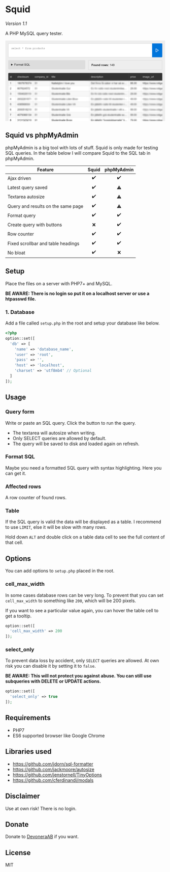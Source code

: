 # Squid

*Version 1.1*

A PHP MySQL query tester.

![Screenshot](screenshot.png)

## Squid vs phpMyAdmin

phpMyAdmin is a big tool with lots of stuff. Squid is only made for testing SQL queries. In the table below I will compare Squid to the SQL tab in phpMyAdmin.

| Feature                            | Squid              | phpMyAdmin         |
| ---------------------------------- |:------------------:|:------------------:|
| Ajax driven                        | :heavy_check_mark: | :heavy_check_mark: |
| Latest query saved                 | :heavy_check_mark: | :warning:          |
| Textarea autosize                  | :heavy_check_mark: | :warning:          |
| Query and results on the same page | :heavy_check_mark: | :warning:          |
| Format query                       | :heavy_check_mark: | :heavy_check_mark: |
| Create query with buttons          | :x:                | :heavy_check_mark: |
| Row counter                        | :heavy_check_mark: | :heavy_check_mark: |
| Fixed scrollbar and table headings | :heavy_check_mark: | :heavy_check_mark: |
| No bloat                           | :heavy_check_mark: | :x:                |

## Setup

Place the files on a server with PHP7+ and MySQL.

**BE AWARE: There is no login so put it on a localhost server or use a htpasswd file.**

### 1. Database

Add a file called `setup.php` in the root and setup your database like below.

```php
<?php
option::set([
  'db' => [
    'name' => 'database_name',
    'user' => 'root',
    'pass' => '',
    'host' => 'localhost',
    'charset' => 'utf8mb4' // Optional
  ]
]);
```

## Usage

### Query form

Write or paste an SQL query. Click the button to run the query.

- The textarea will autosize when writing.
- Only SELECT queries are allowed by default.
- The query will be saved to disk and loaded again on refresh.

### Format SQL

Maybe you need a formatted SQL query with syntax highlighting. Here you can get it.

### Affected rows

A row counter of found rows.

### Table

If the SQL query is valid the data will be displayed as a table. I recommend to use `LIMIT`, else it will be slow with many rows.

Hold down `ALT` and double click on a table data cell to see the full content of that cell.

## Options

You can add options to `setup.php` placed in the root.

### cell_max_width

In some cases database rows can be very long. To prevent that you can set `cell_max_width` to something like `200`, which will be 200 pixels.

If you want to see a particular value again, you can hover the table cell to get a tooltip.

```php
option::set([
  'cell_max_width' => 200
]);
```

### select_only

To prevent data loss by accident, only `SELECT` queries are allowed. At own risk you can disable it by setting it to `false`.

**BE AWARE: This will not protect you against abuse. You can still use subqueries with DELETE or UPDATE actions.**

```php
option::set([
  'select_only' => true
]);
```

## Requirements

- PHP7
- ES6 supported browser like Google Chrome

## Libraries used

- https://github.com/jdorn/sql-formatter
- https://github.com/jackmoore/autosize
- https://github.com/jenstornell/TinyOptions
- https://github.com/cferdinandi/modals

## Disclaimer

Use at own risk! There is no login.

## Donate

Donate to [DevoneraAB](https://www.paypal.me/DevoneraAB) if you want.

## License

MIT
